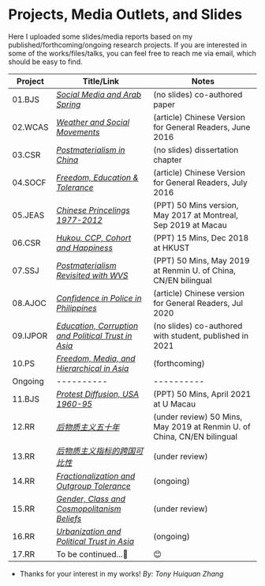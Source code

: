 # Projects, Media Outlets, and Slides #

Here I uploaded some slides/media reports based on my published/forthcoming/ongoing research projects. If you are interested in some of the works/files/talks, you can feel free to reach me via email, which should be easy to find.


Project   | Title/Link | Notes
----------| ---------- | ----------
01.BJS    | *[Social Media and Arab Spring](https://github.com/huiquanR/)* |  (no slides) co-authored paper
02.WCAS   | *[Weather and Social Movements](PDF/01_2016_Weather_革命者也怕淋雨_政见文章.pdf)* | (article) Chinese Version for General Readers, June 2016
03.CSR    | *[Postmaterialism in China](https://github.com/huiquanR/)* |  (no slides) dissertation chapter
04.SOCF   | *[Freedom, Education & Tolerance](PDF/03_2016_同性戀包容度_缪斯夫人_微文库原文已删.pdf)* | (article) Chinese Version for General Readers, July 2016
05.JEAS   | *[Chinese Princelings 1977-2012](PDF/04_2019_JEAS_Princelings_50min.pdf)* | (PPT) 50 Mins version, May 2017 at Montreal, Sep 2019 at Macau
06.CSR    | *[Hukou, CCP, Cohort and Happiness](PDF/05_2020_CSR_15min幸福感.pdf)* | (PPT) 15 Mins, Dec 2018 at HKUST
07.SSJ    | *[Postmaterialism Revisited with WVS](PDF/02_2019_Postmaterialism_RUC_50mins.pdf)* | (PPT) 50 Mins, May 2019 at Renmin U. of China, CN/EN bilingual
08.AJOC   | *[Confidence in Police in Philippines](PDF/06_科研快訊_菲律賓社會對警務系統的態度.pdf)* | (article) Chinese version for General Readers, Jul 2020
09.IJPOR  | *[Education, Corruption and Political Trust in Asia](https://github.com/huiquanR/)* | (no slides) co-authored with student, published in 2021
10.PS     | *[Freedom, Media, and Hierarchical in Asia](https://github.com/huiquanR/)* | (forthcoming)
Ongoing   | ---------- | ----------
11.BJS    | *[Protest Diffusion, USA 1960-95](PDF/08_DOCA_UM_20210408_TALK_45min.pdf)* | (PPT) 50 Mins, April 2021 at U Macau
12.RR     | *[后物质主义五十年](PDF/02_2019_Postmaterialism_RUC_50mins.pdf)* | (under review) 50 Mins, May 2019 at Renmin U. of China, CN/EN bilingual
13.RR     | *[后物质主义指标的跨国可比性](https://github.com/huiquanR/)* | (under review)
14.RR     | *[Fractionalization and Outgroup Tolerance](https://github.com/huiquanR/)* | (ongoing)
15.RR     | *[Gender, Class and Cosmopolitanism Beliefs](https://github.com/huiquanR/)* |  (under review)
16.RR     | *[Urbanization and Political Trust in Asia](https://github.com/huiquanR/)* |  (ongoing)
17.RR     | To be continued...:metal:                      |   :blush:

- Thanks for your interest in my works!
*By: Tony Huiquan Zhang*
